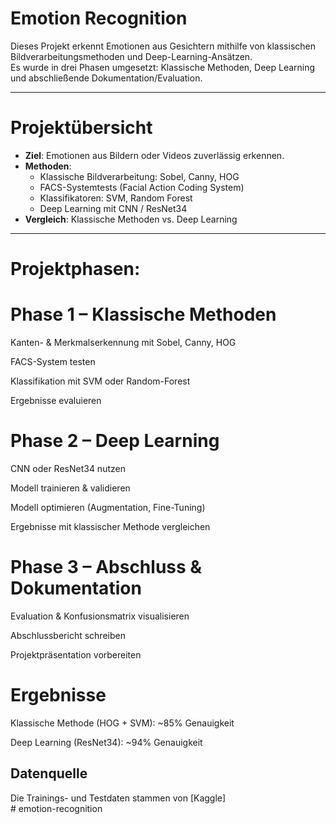 # Emotion Recognition

Dieses Projekt erkennt Emotionen aus Gesichtern mithilfe von klassischen Bildverarbeitungsmethoden und Deep-Learning-Ansätzen.  
Es wurde in drei Phasen umgesetzt: Klassische Methoden, Deep Learning und abschließende Dokumentation/Evaluation.



---

# Projektübersicht
- **Ziel**: Emotionen aus Bildern oder Videos zuverlässig erkennen.
- **Methoden**:
  - Klassische Bildverarbeitung: Sobel, Canny, HOG
  - FACS-Systemtests (Facial Action Coding System)
  - Klassifikatoren: SVM, Random Forest
  - Deep Learning mit CNN / ResNet34
- **Vergleich**: Klassische Methoden vs. Deep Learning

---



# Projektphasen:

# Phase 1 – Klassische Methoden
Kanten- & Merkmalserkennung mit Sobel, Canny, HOG

FACS-System testen

Klassifikation mit SVM oder Random-Forest

Ergebnisse evaluieren

# Phase 2 – Deep Learning
CNN oder ResNet34 nutzen

Modell trainieren & validieren

Modell optimieren (Augmentation, Fine-Tuning)

Ergebnisse mit klassischer Methode vergleichen

# Phase 3 – Abschluss & Dokumentation
Evaluation & Konfusionsmatrix visualisieren

Abschlussbericht schreiben

Projektpräsentation vorbereiten


# Ergebnisse
Klassische Methode (HOG + SVM): ~85% Genauigkeit

Deep Learning (ResNet34): ~94% Genauigkeit


## Datenquelle
Die Trainings- und Testdaten stammen von [Kaggle]  
#   e m o t i o n - r e c o g n i t i o n 
 
 
